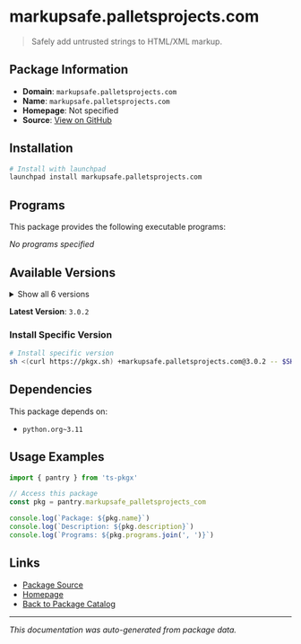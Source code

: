 # markupsafe.palletsprojects.com

> Safely add untrusted strings to HTML/XML markup.

## Package Information

- **Domain**: `markupsafe.palletsprojects.com`
- **Name**: `markupsafe.palletsprojects.com`
- **Homepage**: Not specified
- **Source**: [View on GitHub](https://github.com/pkgxdev/pantry/tree/main/projects/markupsafe.palletsprojects.com/package.yml)

## Installation

```bash
# Install with launchpad
launchpad install markupsafe.palletsprojects.com
```

## Programs

This package provides the following executable programs:

*No programs specified*

## Available Versions

<details>
<summary>Show all 6 versions</summary>

- `3.0.2`, `3.0.1`, `3.0.0`, `2.1.5`, `2.1.4`
- `2.1.3`

</details>

**Latest Version**: `3.0.2`

### Install Specific Version

```bash
# Install specific version
sh <(curl https://pkgx.sh) +markupsafe.palletsprojects.com@3.0.2 -- $SHELL -i
```

## Dependencies

This package depends on:

- `python.org~3.11`

## Usage Examples

```typescript
import { pantry } from 'ts-pkgx'

// Access this package
const pkg = pantry.markupsafe_palletsprojects_com

console.log(`Package: ${pkg.name}`)
console.log(`Description: ${pkg.description}`)
console.log(`Programs: ${pkg.programs.join(', ')}`)
```

## Links

- [Package Source](https://github.com/pkgxdev/pantry/tree/main/projects/markupsafe.palletsprojects.com/package.yml)
- [Homepage](#)
- [Back to Package Catalog](../package-catalog.md)

---

*This documentation was auto-generated from package data.*
